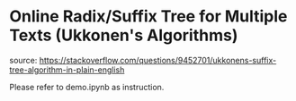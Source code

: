 # Online Radix/Suffix Tree for Multiple Texts (Ukkonen's Algorithms)
source: https://stackoverflow.com/questions/9452701/ukkonens-suffix-tree-algorithm-in-plain-english

Please refer to demo.ipynb as instruction.

